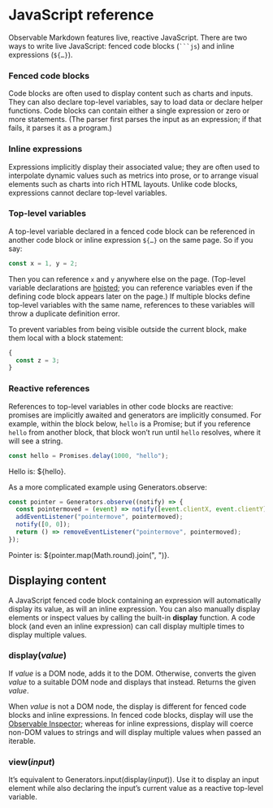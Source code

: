# JavaScript reference

Observable Markdown features live, reactive JavaScript. There are two ways to write live JavaScript: fenced code blocks (<code>```js</code>) and inline expressions (<code>$\{…}</code>).

### Fenced code blocks

Code blocks are often used to display content such as charts and inputs. They can also declare top-level variables, say to load data or declare helper functions. Code blocks can contain either a single expression or zero or more statements. (The parser first parses the input as an expression; if that fails, it parses it as a program.)

### Inline expressions

Expressions implicitly display their associated value; they are often used to interpolate dynamic values such as metrics into prose, or to arrange visual elements such as charts into rich HTML layouts. Unlike code blocks, expressions cannot declare top-level variables.

### Top-level variables

A top-level variable declared in a fenced code block can be referenced in another code block or inline expression `${…}` on the same page. So if you say:

```js show
const x = 1, y = 2;
```

Then you can reference `x` and `y` anywhere else on the page. (Top-level variable declarations are [hoisted](https://developer.mozilla.org/en-US/docs/Glossary/Hoisting); you can reference variables even if the defining code block appears later on the page.) If multiple blocks define top-level variables with the same name, references to these variables will throw a duplicate definition error.

To prevent variables from being visible outside the current block, make them local with a block statement:

```js show
{
  const z = 3;
}
```

### Reactive references

References to top-level variables in other code blocks are reactive: promises are implicitly awaited and generators are implicitly consumed. For example, within the block below, `hello` is a Promise; but if you reference `hello` from another block, that block won’t run until `hello` resolves, where it will see a string.

```js show
const hello = Promises.delay(1000, "hello");
```

Hello is: ${hello}.

As a more complicated example using Generators.observe:

```js show
const pointer = Generators.observe((notify) => {
  const pointermoved = (event) => notify([event.clientX, event.clientY]);
  addEventListener("pointermove", pointermoved);
  notify([0, 0]);
  return () => removeEventListener("pointermove", pointermoved);
});
```

Pointer is: ${pointer.map(Math.round).join(", ")}.

## Displaying content

A JavaScript fenced code block containing an expression will automatically display its value, as will an inline expression. You can also manually display elements or inspect values by calling the built-in **display** function. A code block (and even an inline expression) can call display multiple times to display multiple values.

### display(*value*)

If *value* is a DOM node, adds it to the DOM. Otherwise, converts the given *value* to a suitable DOM node and displays that instead. Returns the given *value*.

When *value* is not a DOM node, the display is different for fenced code blocks and inline expressions. In fenced code blocks, display will use the [Observable Inspector](https://github.com/observablehq/inspector); whereas for inline expressions, display will coerce non-DOM values to strings and will display multiple values when passed an iterable.

### view(*input*)

It’s equivalent to Generators.input(display(*input*)). Use it to display an input element while also declaring the input’s current value as a reactive top-level variable.
